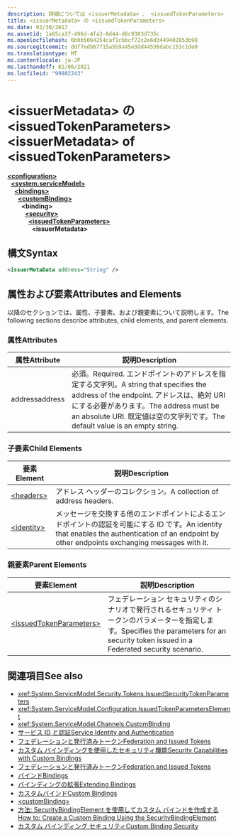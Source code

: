 ```yaml
---
description: 詳細については <issuerMetadata> 、 <issuedTokenParameters>
title: <issuerMetadata> の <issuedTokenParameters>
ms.date: 03/30/2017
ms.assetid: 1a85ca37-496d-4fa3-8d44-d6c9383d735c
ms.openlocfilehash: 6b0b5064254caf1c6bcf72c2e6d3449402853b98
ms.sourcegitcommit: ddf7edb67715a5b9a45e3dd44536dabc153c1de0
ms.translationtype: MT
ms.contentlocale: ja-JP
ms.lasthandoff: 02/06/2021
ms.locfileid: "99802243"
---
```

# <a name="issuermetadata-of-issuedtokenparameters"></a><span data-ttu-id="fd7a8-103">\<issuerMetadata> の \<issuedTokenParameters></span><span class="sxs-lookup"><span data-stu-id="fd7a8-103">\<issuerMetadata> of \<issuedTokenParameters></span></span>

[**\<configuration>**](../configuration-element.md)\
&nbsp;&nbsp;[**\<system.serviceModel>**](system-servicemodel.md)\
&nbsp;&nbsp;&nbsp;&nbsp;[**\<bindings>**](bindings.md)\
&nbsp;&nbsp;&nbsp;&nbsp;&nbsp;&nbsp;[**\<customBinding>**](custombinding.md)\
&nbsp;&nbsp;&nbsp;&nbsp;&nbsp;&nbsp;&nbsp;&nbsp;**\<binding>**\
&nbsp;&nbsp;&nbsp;&nbsp;&nbsp;&nbsp;&nbsp;&nbsp;&nbsp;&nbsp;[**\<security>**](security-of-custombinding.md)\
&nbsp;&nbsp;&nbsp;&nbsp;&nbsp;&nbsp;&nbsp;&nbsp;&nbsp;&nbsp;&nbsp;&nbsp;[**\<issuedTokenParameters>**](issuedtokenparameters.md)\
&nbsp;&nbsp;&nbsp;&nbsp;&nbsp;&nbsp;&nbsp;&nbsp;&nbsp;&nbsp;&nbsp;&nbsp;&nbsp;&nbsp;**\<issuerMetadata>**  
  
## <a name="syntax"></a><span data-ttu-id="fd7a8-104">構文</span><span class="sxs-lookup"><span data-stu-id="fd7a8-104">Syntax</span></span>  
  
```xml  
<issuerMetaData address="String" />
```  
  
## <a name="attributes-and-elements"></a><span data-ttu-id="fd7a8-105">属性および要素</span><span class="sxs-lookup"><span data-stu-id="fd7a8-105">Attributes and Elements</span></span>  

 <span data-ttu-id="fd7a8-106">以降のセクションでは、属性、子要素、および親要素について説明します。</span><span class="sxs-lookup"><span data-stu-id="fd7a8-106">The following sections describe attributes, child elements, and parent elements.</span></span>  
  
### <a name="attributes"></a><span data-ttu-id="fd7a8-107">属性</span><span class="sxs-lookup"><span data-stu-id="fd7a8-107">Attributes</span></span>  
  
|<span data-ttu-id="fd7a8-108">属性</span><span class="sxs-lookup"><span data-stu-id="fd7a8-108">Attribute</span></span>|<span data-ttu-id="fd7a8-109">説明</span><span class="sxs-lookup"><span data-stu-id="fd7a8-109">Description</span></span>|  
|---------------|-----------------|  
|<span data-ttu-id="fd7a8-110">address</span><span class="sxs-lookup"><span data-stu-id="fd7a8-110">address</span></span>|<span data-ttu-id="fd7a8-111">必須。</span><span class="sxs-lookup"><span data-stu-id="fd7a8-111">Required.</span></span> <span data-ttu-id="fd7a8-112">エンドポイントのアドレスを指定する文字列。</span><span class="sxs-lookup"><span data-stu-id="fd7a8-112">A string that specifies the address of the endpoint.</span></span> <span data-ttu-id="fd7a8-113">アドレスは、絶対 URI にする必要があります。</span><span class="sxs-lookup"><span data-stu-id="fd7a8-113">The address must be an absolute URI.</span></span> <span data-ttu-id="fd7a8-114">既定値は空の文字列です。</span><span class="sxs-lookup"><span data-stu-id="fd7a8-114">The default value is an empty string.</span></span>|  
  
### <a name="child-elements"></a><span data-ttu-id="fd7a8-115">子要素</span><span class="sxs-lookup"><span data-stu-id="fd7a8-115">Child Elements</span></span>  
  
|<span data-ttu-id="fd7a8-116">要素</span><span class="sxs-lookup"><span data-stu-id="fd7a8-116">Element</span></span>|<span data-ttu-id="fd7a8-117">説明</span><span class="sxs-lookup"><span data-stu-id="fd7a8-117">Description</span></span>|  
|-------------|-----------------|  
|[\<headers>](headers-element.md)|<span data-ttu-id="fd7a8-118">アドレス ヘッダーのコレクション。</span><span class="sxs-lookup"><span data-stu-id="fd7a8-118">A collection of address headers.</span></span>|  
|[\<identity>](identity.md)|<span data-ttu-id="fd7a8-119">メッセージを交換する他のエンドポイントによるエンドポイントの認証を可能にする ID です。</span><span class="sxs-lookup"><span data-stu-id="fd7a8-119">An identity that enables the authentication of an endpoint by other endpoints exchanging messages with it.</span></span>|  
  
### <a name="parent-elements"></a><span data-ttu-id="fd7a8-120">親要素</span><span class="sxs-lookup"><span data-stu-id="fd7a8-120">Parent Elements</span></span>  
  
|<span data-ttu-id="fd7a8-121">要素</span><span class="sxs-lookup"><span data-stu-id="fd7a8-121">Element</span></span>|<span data-ttu-id="fd7a8-122">説明</span><span class="sxs-lookup"><span data-stu-id="fd7a8-122">Description</span></span>|  
|-------------|-----------------|  
|[\<issuedTokenParameters>](issuedtokenparameters.md)|<span data-ttu-id="fd7a8-123">フェデレーション セキュリティのシナリオで発行されるセキュリティ トークンのパラメーターを指定します。</span><span class="sxs-lookup"><span data-stu-id="fd7a8-123">Specifies the parameters for an security token issued in a Federated security scenario.</span></span>|  
  
## <a name="see-also"></a><span data-ttu-id="fd7a8-124">関連項目</span><span class="sxs-lookup"><span data-stu-id="fd7a8-124">See also</span></span>

- <xref:System.ServiceModel.Security.Tokens.IssuedSecurityTokenParameters>
- <xref:System.ServiceModel.Configuration.IssuedTokenParametersElement>
- <xref:System.ServiceModel.Channels.CustomBinding>
- [<span data-ttu-id="fd7a8-125">サービス ID と認証</span><span class="sxs-lookup"><span data-stu-id="fd7a8-125">Service Identity and Authentication</span></span>](../../../wcf/feature-details/service-identity-and-authentication.md)
- [<span data-ttu-id="fd7a8-126">フェデレーションと発行済みトークン</span><span class="sxs-lookup"><span data-stu-id="fd7a8-126">Federation and Issued Tokens</span></span>](../../../wcf/feature-details/federation-and-issued-tokens.md)
- [<span data-ttu-id="fd7a8-127">カスタム バインディングを使用したセキュリティ機能</span><span class="sxs-lookup"><span data-stu-id="fd7a8-127">Security Capabilities with Custom Bindings</span></span>](../../../wcf/feature-details/security-capabilities-with-custom-bindings.md)
- [<span data-ttu-id="fd7a8-128">フェデレーションと発行済みトークン</span><span class="sxs-lookup"><span data-stu-id="fd7a8-128">Federation and Issued Tokens</span></span>](../../../wcf/feature-details/federation-and-issued-tokens.md)
- [<span data-ttu-id="fd7a8-129">バインド</span><span class="sxs-lookup"><span data-stu-id="fd7a8-129">Bindings</span></span>](../../../wcf/bindings.md)
- [<span data-ttu-id="fd7a8-130">バインディングの拡張</span><span class="sxs-lookup"><span data-stu-id="fd7a8-130">Extending Bindings</span></span>](../../../wcf/extending/extending-bindings.md)
- [<span data-ttu-id="fd7a8-131">カスタムバインド</span><span class="sxs-lookup"><span data-stu-id="fd7a8-131">Custom Bindings</span></span>](../../../wcf/extending/custom-bindings.md)
- [\<customBinding>](custombinding.md)
- [<span data-ttu-id="fd7a8-132">方法: SecurityBindingElement を使用してカスタム バインドを作成する</span><span class="sxs-lookup"><span data-stu-id="fd7a8-132">How to: Create a Custom Binding Using the SecurityBindingElement</span></span>](../../../wcf/feature-details/how-to-create-a-custom-binding-using-the-securitybindingelement.md)
- [<span data-ttu-id="fd7a8-133">カスタム バインディング セキュリティ</span><span class="sxs-lookup"><span data-stu-id="fd7a8-133">Custom Binding Security</span></span>](../../../wcf/samples/custom-binding-security.md)
